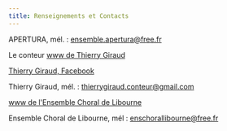 ```yaml
---
title: Renseignements et Contacts
---
```

APERTURA, mél. : <ensemble.apertura@free.fr>

Le conteur [www de Thierry  Giraud](https://thierrygiraudconteur.wordpress.com/)

[Thierry Giraud, Facebook](https://www.facebook.com/Thierry-Giraud)

Thierry Giraud, mél. : <thierrygiraud.conteur@gmail.com>

[www de l'Ensemble Choral de Libourne](https://ensemble-choral-de-libourne.s2.yapla.com/fr/presentation)

Ensemble Choral de Libourne, mél : <enschorallibourne@free.fr>